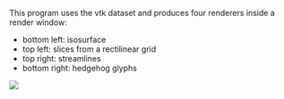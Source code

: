 This program uses the vtk dataset and produces four renderers inside a render window:
  * bottom left: isosurface
  * top left: slices from a rectilinear grid
  * top right: streamlines
  * bottom right: hedgehog glyphs

![](https://raw.github.com/jwei7er/scientific_vis/master/FourRenderers/screenshot.png)
